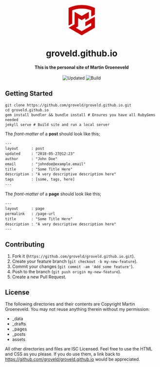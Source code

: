 <p align="center">
  <a href="https://www.groveld.com/">
    <img alt="Logo" src="assets/img/logo.svg" width="100px"/>
  </a>
</p>

<h1 align="center">
  groveld.github.io
</h1>

<h4 align="center">
  This is the personal site of Martin Groeneveld
</h4>

<p align="center">
  <picture><img alt="Updated" src="https://img.shields.io/github/last-commit/groveld/groveld.github.io/pages?label=Updated&style=flat-square"></picture>
  <picture><img alt="Build" src="https://img.shields.io/github/actions/workflow/status/groveld/groveld.github.io/github-pages.yml?label=Build&style=flat-square"></picture>
</p>

## Getting Started

```shell
git clone https://github.com/groveld/groveld.github.io.git
cd groveld.github.io
gem install bundler && bundle install # Ensures you have all RubyGems needed
jekyll serve # Build site and run a local server
```

The _front-matter_ of a **post** should look like this;

```txt
---
layout      : post
updated     : "2018-05-27@12:23"
author      : "John Doe"
email       : "johndoe@example.email"
title       : "Some Title Here"
description : "A very descriptive description here"
tags        : [some, tags, here]
---
```

The _front-matter_ of a **page** should look like this;

```txt
---
layout      : page
permalink   : /page-url
title       : "Some Title Here"
description : "A very descriptive description here"
---
```

## Contributing

1. Fork it (`https://github.com/groveld/groveld.github.io.git`).
2. Create your feature branch (`git checkout -b my-new-feature`).
3. Commit your changes (`git commit -am 'Add some feature'`).
4. Push to the branch (`git push origin my-new-feature`).
5. Create a new Pull Request.

## License

The following directories and their contents are Copyright Martin Groeneveld. You may not reuse anything therein without my permission:

- \_data
- \_drafts
- \_pages
- \_posts
- assets

All other directories and files are ISC Licensed. Feel free to use the HTML and CSS as you please. If you do use them, a link back to https://github.com/groveld/groveld.github.io would be appreciated.
